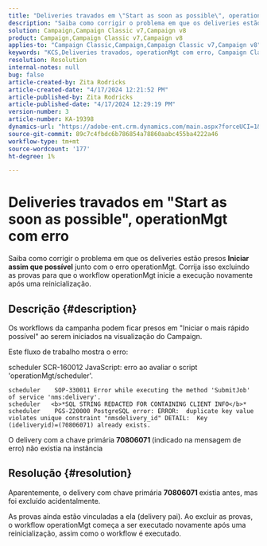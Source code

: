 ```yaml
---
title: "Deliveries travados em \"Start as soon as possible\", operationMgt com erro"
description: "Saiba como corrigir o problema em que os deliveries estão presos junto com o erro operationMgt"
solution: Campaign,Campaign Classic v7,Campaign v8
product: Campaign,Campaign Classic v7,Campaign v8
applies-to: "Campaign Classic,Campaign,Campaign Classic v7,Campaign v8"
keywords: "KCS,Deliveries travados, operationMgt com erro, Campaign Classic"
resolution: Resolution
internal-notes: null
bug: false
article-created-by: Zita Rodricks
article-created-date: "4/17/2024 12:21:52 PM"
article-published-by: Zita Rodricks
article-published-date: "4/17/2024 12:29:19 PM"
version-number: 3
article-number: KA-19398
dynamics-url: "https://adobe-ent.crm.dynamics.com/main.aspx?forceUCI=1&pagetype=entityrecord&etn=knowledgearticle&id=e479d50c-b5fc-ee11-a1ff-6045bd0065b6"
source-git-commit: 89c7c4fbdc6b786854a78860aabc455ba4222a46
workflow-type: tm+mt
source-wordcount: '177'
ht-degree: 1%

---
```


# Deliveries travados em &quot;Start as soon as possible&quot;, operationMgt com erro


Saiba como corrigir o problema em que os deliveries estão presos <b>Iniciar assim que possível</b> junto com o erro operationMgt. Corrija isso excluindo as provas para que o workflow operationMgt inicie a execução novamente após uma reinicialização.

## Descrição {#description}


Os workflows da campanha podem ficar presos em &quot;Iniciar o mais rápido possível&quot; ao serem iniciados na visualização do Campaign.



Este fluxo de trabalho mostra o erro:

scheduler SCR-160012 JavaScript: erro ao avaliar o script &#39;operationMgt/scheduler&#39;.


```
scheduler    SOP-330011 Error while executing the method 'SubmitJob' of service 'nms:delivery'.
scheduler   <b>*SQL STRING REDACTED FOR CONTAINING CLIENT INFO</b>*
scheduler    PGS-220000 PostgreSQL error: ERROR:  duplicate key value violates unique constraint "nmsdelivery_id" DETAIL:  Key (ideliveryid)=(70806071) already exists.
```


O delivery com a chave primária <b>70806071 </b>(indicado na mensagem de erro) não existia na instância


## Resolução {#resolution}


Aparentemente, o delivery com chave primária <b>70806071 </b>existia antes, mas foi excluído acidentalmente.

As provas ainda estão vinculadas a ela (delivery pai). Ao excluir as provas, o workflow operationMgt começa a ser executado novamente após uma reinicialização, assim como o workflow é executado.
